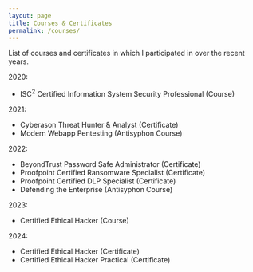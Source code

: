 ```yaml
---
layout: page
title: Courses & Certificates
permalink: /courses/
---
```

List of courses and certificates in which I participated in over the recent years.

2020:
- ISC<sup>2</sup> Certified Information System Security Professional (Course)

2021:
- Cyberason Threat Hunter & Analyst (Certificate)
- Modern Webapp Pentesting (Antisyphon Course)

2022:
- BeyondTrust Password Safe Administrator (Certificate)
- Proofpoint Certified Ransomware Specialist (Certificate)
- Proofpoint Certified DLP Specialist (Certificate)
- Defending the Enterprise (Antisyphon Course)

2023:
 - Certified Ethical Hacker (Course)

2024:
  - Certified Ethical Hacker (Certificate)
  - Certified Ethical Hacker Practical (Certificate)

